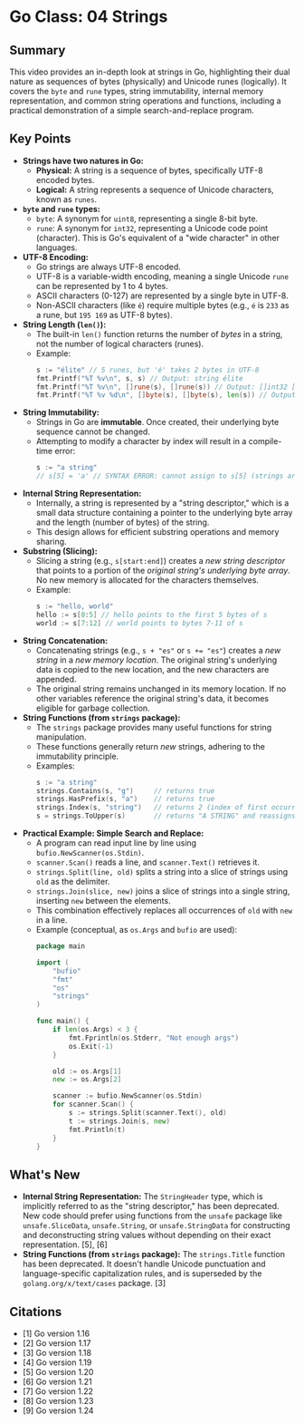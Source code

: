 # Go Class: 04 Strings

## Summary
This video provides an in-depth look at strings in Go, highlighting their dual nature as sequences of bytes (physically) and Unicode runes (logically). It covers the `byte` and `rune` types, string immutability, internal memory representation, and common string operations and functions, including a practical demonstration of a simple search-and-replace program.

## Key Points

*   **Strings have two natures in Go:**
    *   **Physical:** A string is a sequence of bytes, specifically UTF-8 encoded bytes.
    *   **Logical:** A string represents a sequence of Unicode characters, known as `runes`.
*   **`byte` and `rune` types:**
    *   `byte`: A synonym for `uint8`, representing a single 8-bit byte.
    *   `rune`: A synonym for `int32`, representing a Unicode code point (character). This is Go's equivalent of a "wide character" in other languages.
*   **UTF-8 Encoding:**
    *   Go strings are always UTF-8 encoded.
    *   UTF-8 is a variable-width encoding, meaning a single Unicode `rune` can be represented by 1 to 4 bytes.
    *   ASCII characters (0-127) are represented by a single byte in UTF-8.
    *   Non-ASCII characters (like `é`) require multiple bytes (e.g., `é` is `233` as a rune, but `195 169` as UTF-8 bytes).
*   **String Length (`len()`):**
    *   The built-in `len()` function returns the number of *bytes* in a string, not the number of logical characters (runes).
    *   Example:
        ```go
        s := "élite" // 5 runes, but 'é' takes 2 bytes in UTF-8
        fmt.Printf("%T %v\n", s, s) // Output: string élite
        fmt.Printf("%T %v\n", []rune(s), []rune(s)) // Output: []int32 [233 108 105 116 101] (5 runes)
        fmt.Printf("%T %v %d\n", []byte(s), []byte(s), len(s)) // Output: []uint8 [195 169 108 105 116 101] 6 (6 bytes)
        ```
*   **String Immutability:**
    *   Strings in Go are **immutable**. Once created, their underlying byte sequence cannot be changed.
    *   Attempting to modify a character by index will result in a compile-time error:
        ```go
        s := "a string"
        // s[5] = 'a' // SYNTAX ERROR: cannot assign to s[5] (strings are immutable)
        ```
*   **Internal String Representation:**
    *   Internally, a string is represented by a "string descriptor," which is a small data structure containing a pointer to the underlying byte array and the length (number of bytes) of the string.
    *   This design allows for efficient substring operations and memory sharing.
*   **Substring (Slicing):**
    *   Slicing a string (e.g., `s[start:end]`) creates a *new string descriptor* that points to a portion of the *original string's underlying byte array*. No new memory is allocated for the characters themselves.
    *   Example:
        ```go
        s := "hello, world"
        hello := s[0:5] // hello points to the first 5 bytes of s
        world := s[7:12] // world points to bytes 7-11 of s
        ```
*   **String Concatenation:**
    *   Concatenating strings (e.g., `s + "es"` or `s += "es"`) creates a *new string* in a *new memory location*. The original string's underlying data is copied to the new location, and the new characters are appended.
    *   The original string remains unchanged in its memory location. If no other variables reference the original string's data, it becomes eligible for garbage collection.
*   **String Functions (from `strings` package):**
    *   The `strings` package provides many useful functions for string manipulation.
    *   These functions generally return *new* strings, adhering to the immutability principle.
    *   Examples:
        ```go
        s := "a string"
        strings.Contains(s, "g")     // returns true
        strings.HasPrefix(s, "a")    // returns true
        strings.Index(s, "string")   // returns 2 (index of first occurrence)
        s = strings.ToUpper(s)       // returns "A STRING" and reassigns s
        ```
*   **Practical Example: Simple Search and Replace:**
    *   A program can read input line by line using `bufio.NewScanner(os.Stdin)`.
    *   `scanner.Scan()` reads a line, and `scanner.Text()` retrieves it.
    *   `strings.Split(line, old)` splits a string into a slice of strings using `old` as the delimiter.
    *   `strings.Join(slice, new)` joins a slice of strings into a single string, inserting `new` between the elements.
    *   This combination effectively replaces all occurrences of `old` with `new` in a line.
    *   Example (conceptual, as `os.Args` and `bufio` are used):
        ```go
        package main

        import (
            "bufio"
            "fmt"
            "os"
            "strings"
        )

        func main() {
            if len(os.Args) < 3 {
                fmt.Fprintln(os.Stderr, "Not enough args")
                os.Exit(-1)
            }

            old := os.Args[1]
            new := os.Args[2]

            scanner := bufio.NewScanner(os.Stdin)
            for scanner.Scan() {
                s := strings.Split(scanner.Text(), old)
                t := strings.Join(s, new)
                fmt.Println(t)
            }
        }
        ```

## What's New

*   **Internal String Representation:** The `StringHeader` type, which is implicitly referred to as the "string descriptor," has been deprecated. New code should prefer using functions from the `unsafe` package like `unsafe.SliceData`, `unsafe.String`, or `unsafe.StringData` for constructing and deconstructing string values without depending on their exact representation. [5], [6]
*   **String Functions (from `strings` package):** The `strings.Title` function has been deprecated. It doesn't handle Unicode punctuation and language-specific capitalization rules, and is superseded by the `golang.org/x/text/cases` package. [3]

## Citations
- [1] Go version 1.16
- [2] Go version 1.17
- [3] Go version 1.18
- [4] Go version 1.19
- [5] Go version 1.20
- [6] Go version 1.21
- [7] Go version 1.22
- [8] Go version 1.23
- [9] Go version 1.24